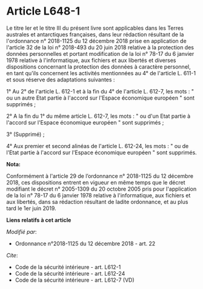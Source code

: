 # Article L648-1

Le titre Ier et le titre III du présent livre sont applicables dans les Terres australes et antarctiques françaises, dans
leur rédaction résultant de la l'ordonnance n° 2018-1125 du 12 décembre 2018 prise en application de l'article 32 de la loi
n° 2018-493 du 20 juin 2018 relative à la protection des données personnelles et portant modification de la loi n° 78-17 du 6
janvier 1978 relative à l'informatique, aux fichiers et aux libertés et diverses dispositions concernant la protection des
données à caractère personnel, en tant qu'ils concernent les activités mentionnées au 4° de l'article L. 611-1 et sous
réserve des adaptations suivantes :

1° Au 2° de l'article L. 612-1 et à la fin du 4° de l'article L. 612-7, les mots : " ou un autre Etat partie à l'accord sur
l'Espace économique européen " sont supprimés ;

2° A la fin du 1° du même article L. 612-7, les mots : " ou d'un Etat partie à l'accord sur l'Espace économique européen "
sont supprimés ;

3° (Supprimé) ;

4° Aux premier et second alinéas de l'article L. 612-24, les mots : " ou de l'Etat partie à l'accord sur l'Espace économique
européen " sont supprimés.

**Nota:**

Conformément à l'article 29 de l’ordonnance n° 2018-1125 du 12 décembre 2018, ces dispositions entrent en vigueur en même
temps que le décret modifiant le décret n° 2005-1309 du 20 octobre 2005 pris pour l'application de la loi n° 78-17 du 6
janvier 1978 relative à l'informatique, aux fichiers et aux libertés, dans sa rédaction résultant de ladite ordonnance, et au
plus tard le 1er juin 2019.

**Liens relatifs à cet article**

_Modifié par_:

  - Ordonnance n°2018-1125 du 12 décembre 2018 - art. 22

_Cite_:

  - Code de la sécurité intérieure - art. L612-1
  - Code de la sécurité intérieure - art. L612-24
  - Code de la sécurité intérieure - art. L612-7 (VD)
